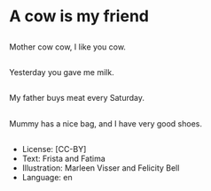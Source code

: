# A cow is my friend

##
Mother cow cow,
I like you cow.

##
Yesterday you gave me milk.

##
My father buys meat every Saturday.

##
Mummy has a nice
bag, and I have very
good shoes.

##
* License: [CC-BY]
* Text: Frista and Fatima
* Illustration: Marleen Visser and Felicity Bell
* Language: en
